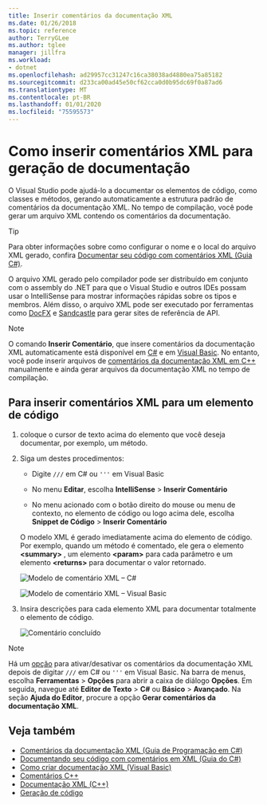 ```yaml
---
title: Inserir comentários da documentação XML
ms.date: 01/26/2018
ms.topic: reference
author: TerryGLee
ms.author: tglee
manager: jillfra
ms.workload:
- dotnet
ms.openlocfilehash: ad29957cc31247c16ca38038ad4880ea75a85182
ms.sourcegitcommit: d233ca00ad45e50cf62cca0d0b95dc69f0a87ad6
ms.translationtype: MT
ms.contentlocale: pt-BR
ms.lasthandoff: 01/01/2020
ms.locfileid: "75595573"
---
```

# <a name="how-to-insert-xml-comments-for-documentation-generation"></a>Como inserir comentários XML para geração de documentação

O Visual Studio pode ajudá-lo a documentar os elementos de código, como classes e métodos, gerando automaticamente a estrutura padrão de comentários da documentação XML. No tempo de compilação, você pode gerar um arquivo XML contendo os comentários da documentação.

> [!TIP]
> Para obter informações sobre como configurar o nome e o local do arquivo XML gerado, confira [Documentar seu código com comentários XML (Guia C#)](/dotnet/csharp/codedoc).

O arquivo XML gerado pelo compilador pode ser distribuído em conjunto com o assembly do .NET para que o Visual Studio e outros IDEs possam usar o IntelliSense para mostrar informações rápidas sobre os tipos e membros. Além disso, o arquivo XML pode ser executado por ferramentas como [DocFX](https://dotnet.github.io/docfx/) e [Sandcastle](https://www.microsoft.com/download/details.aspx?id=10526) para gerar sites de referência de API.

> [!NOTE]
> O comando **Inserir Comentário**, que insere comentários da documentação XML automaticamente está disponível em [C#](/dotnet/csharp/programming-guide/xmldoc/xml-documentation-comments) e em [Visual Basic](/dotnet/visual-basic/programming-guide/program-structure/how-to-create-xml-documentation). No entanto, você pode inserir arquivos de [comentários da documentação XML em C++](/cpp/build/reference/xml-documentation-visual-cpp) manualmente e ainda gerar arquivos da documentação XML no tempo de compilação.

## <a name="to-insert-xml-comments-for-a-code-element"></a>Para inserir comentários XML para um elemento de código

1. coloque o cursor de texto acima do elemento que você deseja documentar, por exemplo, um método.

1. Siga um destes procedimentos:

   - Digite `///` em C# ou `'''` em Visual Basic

   - No menu **Editar**, escolha **IntelliSense** > **Inserir Comentário**

   - No menu acionado com o botão direito do mouse ou menu de contexto, no elemento de código ou logo acima dele, escolha **Snippet de Código** > **Inserir Comentário**

   O modelo XML é gerado imediatamente acima do elemento de código. Por exemplo, quando um método é comentado, ele gera o elemento **\<summary\>** , um elemento **\<param\>** para cada parâmetro e um elemento **\<returns\>** para documentar o valor retornado.

   ![Modelo de comentário XML – C#](media/doc-preview-cs.png)

   ![Modelo de comentário XML – Visual Basic](media/doc-preview-vb.png)

1. Insira descrições para cada elemento XML para documentar totalmente o elemento de código.

   ![Comentário concluído](media/doc-result-cs.png)

> [!NOTE]
> Há um [opção](../../ide/reference/options-text-editor-csharp-advanced.md) para ativar/desativar os comentários da documentação XML depois de digitar `///` em C# ou `'''` em Visual Basic. Na barra de menus, escolha **Ferramentas** > **Opções** para abrir a caixa de diálogo **Opções**. Em seguida, navegue até **Editor de Texto** > **C#** ou **Básico** > **Avançado**. Na seção **Ajuda do Editor**, procure a opção **Gerar comentários da documentação XML**.

## <a name="see-also"></a>Veja também

- [Comentários da documentação XML (Guia de Programação em C#)](/dotnet/csharp/programming-guide/xmldoc/xml-documentation-comments)
- [Documentando seu código com comentários em XML (Guia do C#)](/dotnet/csharp/codedoc)
- [Como criar documentação XML (Visual Basic)](/dotnet/visual-basic/programming-guide/program-structure/how-to-create-xml-documentation)
- [Comentários C++](/cpp/cpp/comments-cpp)
- [Documentação XML (C++)](/cpp/build/reference/xml-documentation-visual-cpp)
- [Geração de código](../code-generation-in-visual-studio.md)
